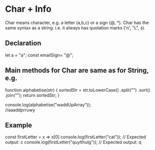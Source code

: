 # Char + Info

Char means character, e.g. a letter (a,b,c) or a sign (@, *). 
Char has the same syntax as a string. i.e. it always has quotation marks ('n', "L", `$`). 

## Declaration 
let a = "a"; 
const emailSign= "@"; 

## Main methods for Char are same as for String, e.g.  
function alphabetise(str) {
    sortedStr = str.toLowerCase()
        .split("")
        .sort()
        .join("");
    return sortedStr;
}

console.log(alphabetise("waddUpArray"));  
//aaaddprruwy

## Example 
const firstLetter = x => x[0]
console.log(firstLetter("cat"));
// Expected output: c
console.log(firstLetter("quylthulg"));
// Expected output: q